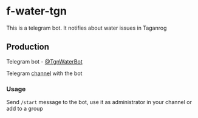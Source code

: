 # f-water-tgn

This is a telegram bot. It notifies about water issues in Taganrog

## Production

Telegram bot -  [@TgnWaterBot](https://t.me/TgnWaterBot)

Telegram [channel](https://t.me/tgnwater) with the bot

### Usage

Send `/start` message to the bot, use it as administrator in your channel or add to a group
